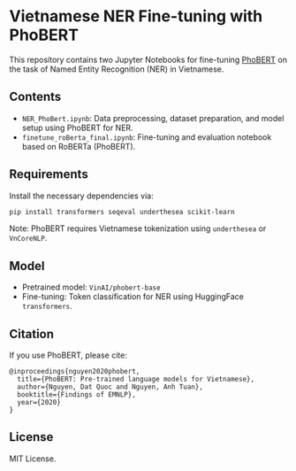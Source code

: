# Vietnamese NER Fine-tuning with PhoBERT

This repository contains two Jupyter Notebooks for fine-tuning [PhoBERT](https://huggingface.co/VinAI/phobert-base) on the task of Named Entity Recognition (NER) in Vietnamese.

## Contents

- `NER_PhoBert.ipynb`: Data preprocessing, dataset preparation, and model setup using PhoBERT for NER.
- `finetune_roBerta_final.ipynb`: Fine-tuning and evaluation notebook based on RoBERTa (PhoBERT).

## Requirements

Install the necessary dependencies via:

```bash
pip install transformers seqeval underthesea scikit-learn
```

Note: PhoBERT requires Vietnamese tokenization using `underthesea` or `VnCoreNLP`.

## Model

- Pretrained model: `VinAI/phobert-base`
- Fine-tuning: Token classification for NER using HuggingFace `transformers`.

## Citation

If you use PhoBERT, please cite:

```
@inproceedings{nguyen2020phobert,
  title={PhoBERT: Pre-trained language models for Vietnamese},
  author={Nguyen, Dat Quoc and Nguyen, Anh Tuan},
  booktitle={Findings of EMNLP},
  year={2020}
}
```

## License

MIT License.
